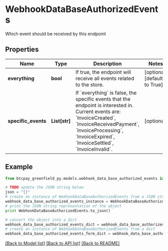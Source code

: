 # WebhookDataBaseAuthorizedEvents

Which event should be received by this endpoint

## Properties
Name | Type | Description | Notes
------------ | ------------- | ------------- | -------------
**everything** | **bool** | If true, the endpoint will receive all events related to the store. | [optional] [default to True]
**specific_events** | **List[str]** | If &#x60;everything&#x60; is false, the specific events that the endpoint is interested in. Current events are: &#x60;InvoiceCreated&#x60;, &#x60;InvoiceReceivedPayment&#x60;, &#x60;InvoiceProcessing&#x60;, &#x60;InvoiceExpired&#x60;, &#x60;InvoiceSettled&#x60;, &#x60;InvoiceInvalid&#x60;. | [optional] 

## Example

```python
from btcpay_greenfield_py.models.webhook_data_base_authorized_events import WebhookDataBaseAuthorizedEvents

# TODO update the JSON string below
json = "{}"
# create an instance of WebhookDataBaseAuthorizedEvents from a JSON string
webhook_data_base_authorized_events_instance = WebhookDataBaseAuthorizedEvents.from_json(json)
# print the JSON string representation of the object
print WebhookDataBaseAuthorizedEvents.to_json()

# convert the object into a dict
webhook_data_base_authorized_events_dict = webhook_data_base_authorized_events_instance.to_dict()
# create an instance of WebhookDataBaseAuthorizedEvents from a dict
webhook_data_base_authorized_events_form_dict = webhook_data_base_authorized_events.from_dict(webhook_data_base_authorized_events_dict)
```
[[Back to Model list]](../README.md#documentation-for-models) [[Back to API list]](../README.md#documentation-for-api-endpoints) [[Back to README]](../README.md)


